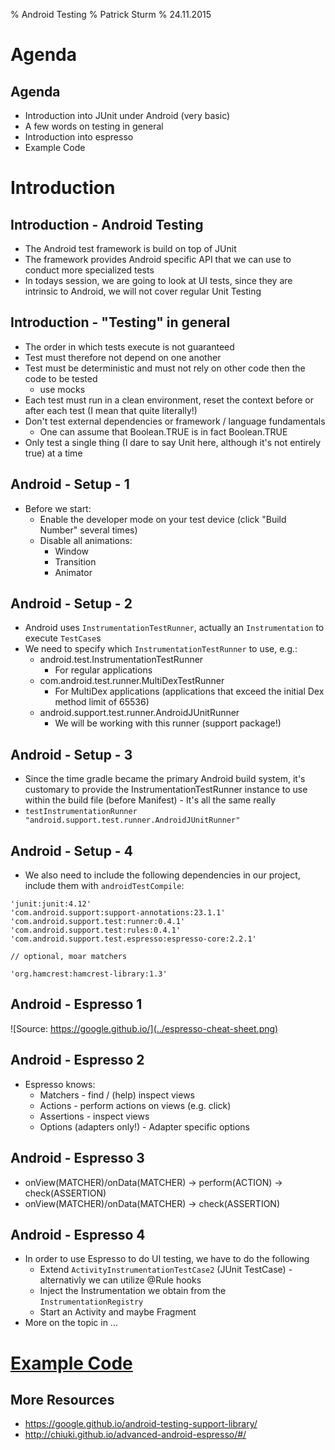 % Android Testing
% Patrick Sturm
% 24.11.2015

# Agenda

## Agenda

* Introduction into JUnit under Android (very basic)
* A few words on testing in general
* Introduction into espresso
* Example Code

# Introduction

## Introduction - Android Testing

* The Android test framework is build on top of JUnit
* The framework provides Android specific API that we can use to conduct more specialized tests
* In todays session, we are going to look at UI tests, since they are intrinsic to Android, we will not cover regular Unit Testing

## Introduction - "Testing" in general

* The order in which tests execute is not guaranteed
* Test must therefore not depend on one another
* Test must be deterministic and must not rely on other code then the code to be tested
    * use mocks
* Each test must run in a clean environment, reset the context before or after each test (I mean that quite literally!)
* Don't test external dependencies or framework / language fundamentals
    * One can assume that Boolean.TRUE is in fact Boolean.TRUE
* Only test a single thing (I dare to say Unit here, although it's not entirely true) at a time

## Android - Setup - 1

* Before we start:
    * Enable the developer mode on your test device (click "Build Number" several times)
    * Disable all animations:
        * Window
        * Transition
        * Animator

## Android - Setup - 2

* Android uses ```InstrumentationTestRunner```, actually an ```Instrumentation``` to execute ```TestCase```s
* We need to specify which ```InstrumentationTestRunner``` to use, e.g.:
    * android.test.InstrumentationTestRunner
         * For regular applications
    * com.android.test.runner.MultiDexTestRunner
         * For MultiDex applications (applications that exceed the initial Dex method limit of 65536)
    * android.support.test.runner.AndroidJUnitRunner
         * We will be working with this runner (support package!)

## Android - Setup - 3

* Since the time gradle became the primary Android build system, it's customary to provide the InstrumentationTestRunner instance to use within the build file (before Manifest) - It's all the same really
* ```testInstrumentationRunner "android.support.test.runner.AndroidJUnitRunner"```

## Android - Setup - 4

* We also need to include the following dependencies in our project, include them with ```androidTestCompile```:

```
'junit:junit:4.12'
'com.android.support:support-annotations:23.1.1'
'com.android.support.test:runner:0.4.1'
'com.android.support.test:rules:0.4.1'
'com.android.support.test.espresso:espresso-core:2.2.1'

// optional, moar matchers

'org.hamcrest:hamcrest-library:1.3'

```

## Android - Espresso 1

![Source: https://google.github.io/](../espresso-cheat-sheet.png)

## Android - Espresso 2

* Espresso knows:
    * Matchers - find / (help) inspect views
    * Actions - perform actions on views (e.g. click)
    * Assertions - inspect views
    * Options (adapters only!) - Adapter specific options

## Android - Espresso 3

* onView(MATCHER)/onData(MATCHER) -> perform(ACTION) -> check(ASSERTION)
* onView(MATCHER)/onData(MATCHER) -> check(ASSERTION)

## Android - Espresso 4

* In order to use Espresso to do UI testing, we have to do the following
    * Extend ```ActivityInstrumentationTestCase2``` (JUnit TestCase) - alternativly we can utilize @Rule hooks
    * Inject the Instrumentation we obtain from the ```InstrumentationRegistry```
    * Start an Activity and maybe Fragment
* More on the topic in ...
    

# [Example Code](https://github.com/SphericalElephant/android-example-androidtesting)

## More Resources

* https://google.github.io/android-testing-support-library/
* http://chiuki.github.io/advanced-android-espresso/#/